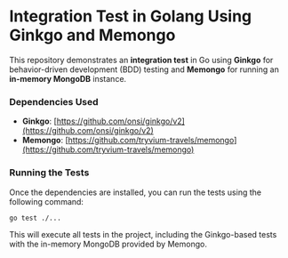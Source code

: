 # Integration Test in Golang Using Ginkgo and Memongo

This repository demonstrates an **integration test** in Go using **Ginkgo** for behavior-driven development (BDD) testing and **Memongo** for running an **in-memory MongoDB** instance.

### Dependencies Used

- **Ginkgo**: [https://github.com/onsi/ginkgo/v2](https://github.com/onsi/ginkgo/v2)
- **Memongo**: [https://github.com/tryvium-travels/memongo](https://github.com/tryvium-travels/memongo)

### Running the Tests

Once the dependencies are installed, you can run the tests using the following command:

```bash
go test ./...
```

This will execute all tests in the project, including the Ginkgo-based tests with the in-memory MongoDB provided by Memongo.

